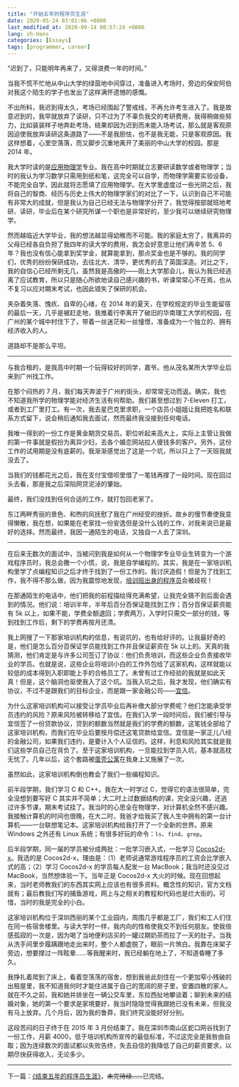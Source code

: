 ```yaml
---
title: "开始五年的程序员生涯"
date: 2020-05-24 03:01:06 +0800
last_modified_at: 2020-09-14 00:57:24 +0800
lang: zh-Hans
categories: [Essays]
tags: [programmer, career]
---
```


“迟到了，只能明年再来了，又得浪费一年的时间。”

当我不慌不忙地从中山大学的绿茵地中间穿过，准备进入考场时，旁边的保安阿伯对我这个陌生的学子也发出了这样满怀遗憾的感慨。

不出所料，我迟到得太久，考场已经围起了警戒线，不再允许考生进入了。我是故意迟到的，我早就放弃了读研，只不过为了不辜负我交的考研费用，我得稍做些努力，比如装装样子地奔赴考场，结果却因为迟到而未能入场考试，那么就是客观原因迫使我放弃读研这条道路了——不是我胆怯，也不是我无能，只是客观原因。我这样想着，心里空落落，而又脚步沉重地离开了美丽的中山大学的校园。那是 2014 年。

我大学时读的是[应用物理学](https://zh.wikipedia.org/zh-hans/%E5%BA%94%E7%94%A8%E7%89%A9%E7%90%86%E5%AD%A6)专业。我在高中时期就立志要研读数学或者物理学；当时的我认为学习数学只需用到纸和笔，这完全可以自学，而物理学需要实验设备，不能完全自学，因此就将志愿填了应用物理学。在大学里虚度过一些光阴之后，我将自己的智商、经历与历史上伟大的物理学家们的对比了一下，认识到自己不可能有非常大的成就，但是我认为自己已经无法与物理学分开了，我觉得按部就班地考研、读研，毕业后在某个研究所谋一个职也是非常好的，至少我可以继续研究物理学。

然而越临近大学毕业，我的想法越显得幼稚而不可能。我的家庭太穷了，我离异的父母已经各自负担了我四年的读大学的费用，我怎会好意思让他们再辛苦 5、6 年？我也没有信心能拿到奖学金，就算能拿到，那点奖金也是不够的。我的同学们，优秀的纷纷保研成功，去往北大、清华，更优秀的去了英国深造。对比之下，我的自信心已经所剩无几，虽然我是高傲的——刚上大学那会儿，我认为我已经逃离了应试教育，所以只是随心所欲地读自己感兴趣的书，听课常常心不在焉，也从不复习以应对期末考试，也因此错失了保研的机会。

夹杂着失落、愧疚、自卑的心绪，在 2014 年的夏天，在学校规定的毕业生能留宿的最后一天，几乎是被赶走地，我推着行李离开了破旧的华南理工大学的校园，在广州的某个城中村住下了，带着一丝迷茫和一丝憧憬，准备成为一个独立的、拥有经济收入的人。

道路却不是那么平坦。

---

与我合租的，是我高中时期一个玩得较好的同学，嘉爷。他从茂名某所大学毕业后来到广州找工作。

在那个闷热的 7 月，我们每天奔波于广州的街头，却常常无功而返。确实，我也不知道我所学的物理学能对经济生活有何帮助。我们甚至想过到 7-Eleven 打工，或者到工厂里打工。有一次，我去星巴克里求职，一个店员小姐姐让我把姓名和联系方式留下，说会稍后通知我去面试，然而最终我没接到任何电话。

我唯一得到的一份工作是黄金期货交易员。职位听起来高大上，实际上主管让我做的第一件事就是假扮为离异少妇，去各个婚恋网站拉人傻钱多的客户。另外，这份工作的试用期是没有底薪的。我渐渐感觉出了这是一个坑，所以只上了一天班我就没去了。

当我们的钱都花光之后，我在支付宝借呗里借了一笔钱再撑了一段时间。现在回过头去看，那是我之后深陷网贷泥淖的肇始。

最终，我们没找到任何合适的工作，就打包回老家了。

东江两畔秀丽的景色、和煦的风抚慰了我在广州经受的挫折。故乡的慢节奏使我变得懒散，我在想，如果能在老家找一份安逸但是没什么钱的工作，对我来说已是最好的选择。然而最终，我因一通陌生的电话，又独自一人去了深圳。

---

在后来无数次的面试中，当被问到我是如何从一个物理学专业毕业生转变为一个游戏程序员时，我总会撒一个小慌，说，我是自学编程的。其实，我是在一家培训机构里学了点编程知识之后才终于找到了一份工作的。我讨厌造假！但是为了找到工作，我不得不那么做，因为我震惊地发现，[培训班出身的程序员](https://www.zhihu.com/question/38911995)会被歧视！

在那通陌生的电话中，他们把我的前程描绘得充满希望，让我完全猜不到后面会遇到的情况。他们说：培训半年，半年后百分百保证能找到工作；百分百保证薪资能有 5k 以上，如果不能，学费全额退回；学费两万，入学时只需交一部分的钱，等到找到工作后，剩下的学费再按月还清。

我上网搜了一下那家培训机构的信息，有说坑的，也有给好评的。让我最好奇的是，他们是怎么百分百保证学员能找到工作并且保证薪资在 5k 以上的。天真的我猜测，他们肯定是与许多公司签订了协议：他们负责培训，而这些企业负责接收毕业的学员。也就是说，这些企业将培训小白的工作外包给了这家机构，这样就能以较低的成本得到入职即能上手的合格员工了。未曾有过工作经验的我就是如此天真！但是，这个脑洞也驱使我入了这个坑。当我入坑之后，我才发现，他们确实有协议，不过不是跟我们的目标企业，而是跟一家金融公司——[宜信](https://www.creditease.com/)。

为什么这家培训机构可以接受让学员毕业后再补缴大部分学费呢？他们怎能承受学员违约的风险？原来风险被转移给了宜信。在我们入学一段时间后，我们被引导与宜信签了一份贷款协议，贷到的额数当然就是我们的学费的额数，这笔钱全部给了这家培训机构，而我们在毕业后要按月偿还这笔贷款给宜信。宜信是一家正儿八经的金融公司，如果我们违约，是要计入个人征信的。这样，利息和风险其实就是我们这些学员自己在背负了。至于这家培训机构，一旦能拉到学员入坑，基本就高枕无忧了。几年以后，这个套路被[蛋壳公寓](https://36kr.com/p/1722515718145)在我身上又施展了一次。

虽然如此，这家培训机构倒也教会了我们一些编程知识。

前半段学期，我们学习 C 和 C++。我在大一时学过 C，觉得它的语法很简单，完全没想到要写好 C 其实并不简单；大二时上过数据结构的课，完全没兴趣，还逃过许多节课，期末考试挂了。我当时的心思全在物理学，对计算机全然不感兴趣。我接触计算机的时间也很晚，在大二时，我爸才给我买了我人生中拥有的第一台计算机——一台联想笔记本。这家培训机构给我打开了一个全新的世界。原来 Windows 之外还有 Linux 系统；有很多好玩的命令：`ls`、`find`、`grep`。

后半段学期，同一届的学员被分成两批：一批学习嵌入式，一批学习 [Cocos2d-x](https://www.cocos.com/products#Cocos2d-x)。我选的是 Cocos2d-x，理由是：（1）老师说通常游戏程序员的工资会比学嵌入式的高；（2）学习 Cocos2d-x 的学员每人配发一台 MacBook；我当时还没见过 MacBook，当然想体验一下。当年正是 Cocos2d-x 大火的时候。现在回想起来，当时老师教我们的东西其实网上应该也有很多资料。概念性的知识，官方文档就有；最后教我们写的捕鱼游戏，网上与之相关的教程和代码也是烂大街的。可惜，当时的我是完全的小白。

这家培训机构位于深圳西丽的某个工业园内，周围几乎都是工厂，我们和工人们住在同一栋宿舍楼里。与读大学时一样，我内向的性格使我交不到任何朋友。使我倍感孤寂的一次是，因为喝了当地便利店买的一罐过期奶茶而拉了一天的肚子。当我从洗手间里步履蹒跚地走出来时，整个人都虚脱了，眼前一片煞白。我靠在床架子旁边，想要撑过一阵眩晕……等我醒来时，我已经躺在地上了，不知道昏睡了多久。

我挣扎着爬到了床上，看着空荡荡的宿舍，想到我爸此刻住在一个更加窄小残破的出租屋里，我不知道我何时才能住进属于自己的宽阔的房子里，安置四散的家人。就在不久之前，我和她并排坐在一辆公交车里，东拉西扯地攀谈着；聊到未来的结婚对象，她的第一个要求是家境要好，我当时隐隐觉得我跟她已没有未来，但我没有马上放弃。几个月后，因为我的鲁莽，我们终究没能好好分别。

这段苦闷的日子终于在 2015 年 3 月份结束了。我在深圳市南山区蛇口网谷找到了一份工作，月薪 4000，低于培训机构所宣传的最低标准，不过这完全是我咎由自取；因为连续数次的面试都以失败告终，失去自信的我降低了自己的薪资要求，以期尽快获得收入，无论多少。

---

下一篇：[《结束五年的程序员生涯》](/2020/05/30/jie-shu-wu-nian-de-cheng-xu-yuan-sheng-ya.html)，<s>未完待续……</s>已完结。
